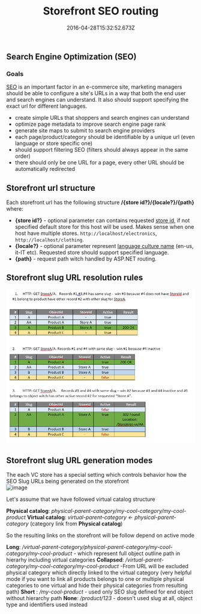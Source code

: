 ﻿---
title: Storefront SEO routing
description: The article about Virto Commerce Storefront SEO routing
layout: docs
date: 2016-04-28T15:32:52.673Z
priority: 3
---
## Search Engine Optimization (SEO)

### Goals

<a class="crosslink" href="https://virtocommerce.com/ecommerce-marketing" target="_blank">SEO</a> is an important factor in an e-commerce site, marketing managers should be able to configure a site's URLs in a way that both the end user and search engines can understand. It also should support specifying the exact url for different languages.

* create simple URLs that shoppers and search engines can understand
* optimize page metadata to improve search engine page rank
* generate site maps to submit to search engine providers
* each page/product/category should be identifiable by a unique url (even language or store specific one)
* should support filtering SEO (filters should always appear in the same order)
* there should only be one URL for a page, every other URL should be automatically redirected

## Storefront url structure

Each storefront url has the following structure **/{store id?}/{locale?}/{path}** where:
* **{store id?}** - optional parameter can contains  requested <a class="crosslink" href="https://virtocommerce.com/multi-tenant" target="_blank">store id</a>, if not specified default store for this host will be used. Makes sense when one host have multiple stores. `http://localhost/electronics`, `http://localhost/clothing`.
* **{locale?}** - optional parameter represent <a href="https://msdn.microsoft.com/en-us/library/ee825488(v=cs.20).aspx" rel="nofollow">language culture name</a> (en-us, it-IT etc). Requested store should support specified language.
* **{path}** - request path witch handled by ASP.NET routing.

## Storefront slug URL resolution rules

![](../../assets/images/docs/image2016-4-21_14-23-4.png)

## Storefront slug URL generation modes

The each VC store has a special setting which controls behavior how the SEO Slug URLs being generated on the storefront  
![image](https://user-images.githubusercontent.com/7566324/46813276-b4ebfe00-cd76-11e8-9eea-a8d0bb15c640.png)

Let's assume that we have followed virtual catalog structure

**Physical catalog**: _physical-parent-category/my-cool-category/my-cool-product_ 
**Virtual catalog**:  _virtual-parent-category <- physical-parent-category_ (category link from **Physical catalog**)

So the resulting links on the storefront will be follow depend on active  mode

**Long**: _/virtual-parent-category/physical-parent-category/my-cool-category/my-cool-product_ - which represent full object outline path in hierarhy including virtual categories
**Collapsed**: _/virtual-parent-category/my-cool-category/my-cool-product_ -From URL will be excluded physical category which directly linked to the virtual category (very helpful mode if you want to link all products belongs to one or multiple  physical categories to one virtual  and hide their physical categories from resulting path)
**Short** : _/my-cool-product_ - used only  SEO slug  defined for end object without hierarchy path
**None**: _/product/123_ - doesn't used slug at all, object type and identifiers used instead

